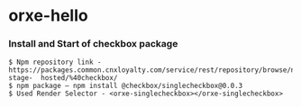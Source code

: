 # orxe-hello

### Install and Start of checkbox package

```
$ Npm repository link -
https://packages.common.cnxloyalty.com/service/rest/repository/browse/npm-stage-  hosted/%40checkbox/
$ npm package – npm install @checkbox/singlecheckbox@0.0.3
$ Used Render Selector - <orxe-singlecheckbox></orxe-singlecheckbox>
```